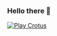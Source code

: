 ### Hello there 👋

[![Play Crotus](https://img.shields.io/badge/You%20like%20words-Play%20Crotus-gray.svg?colorA=E39825&colorB=225794&style=for-the-badge)](https://www.crotus.be/)

<!--
https://github-readme-stats.vercel.app/api/top-langs?username=monsieurcro&show_icons=true&locale=en&layout=compact
https://github-readme-stats.vercel.app/api?username=monsieurcro&show_icons=true&locale=en
https://github-readme-streak-stats.herokuapp.com/?user=monsieurcro
-->
